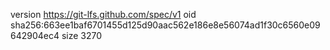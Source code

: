 version https://git-lfs.github.com/spec/v1
oid sha256:663ee1baf6701455d125d90aac562e186e8e56074ad1f30c6560e09642904ec4
size 3270
